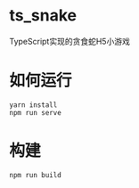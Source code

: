 # ts_snake
TypeScript实现的贪食蛇H5小游戏

# 如何运行
```
yarn install
npm run serve
```

# 构建

```
npm run build
```

